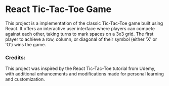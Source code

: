 
<h1>React Tic-Tac-Toe Game</h1>
<p>This project is a implementation of the classic Tic-Tac-Toe game built using React. It offers an interactive user interface where players can compete against each other, taking turns to mark spaces on a 3x3 grid. The first player to achieve a row, column, or diagonal of their symbol (either 'X' or 'O') wins the game.</p>

<h3>Credits:</h3>
<p>This project was inspired by the React Tic-Tac-Toe tutorial from Udemy, with additional enhancements and modifications made for personal learning and customization.</p>
